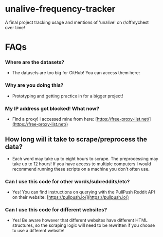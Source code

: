 # unalive-frequency-tracker

A final project tracking usage and mentions of 'unalive' on r/offmychest over time!

# FAQs
### Where are the datasets?
* The datasets are too big for GitHub! You can access them here:

### Why are you doing this?
* Prototyping and getting practice in for a bigger project!

### My IP address got blocked! What now?
* Find a proxy! I accessed mine from here: [https://free-proxy-list.net/](https://free-proxy-list.net/)

## How long will it take to scrape/preprocess the data?
* Each word may take up to eight hours to scrape. The preprocessing may take up to 12 hours! If you have access to multiple computers I would recommend running these scripts on a machine you don't often use.

### Can I use this code for other words/subreddits/etc?
* Yes! You can find instructions on querying with the PullPush Reddit API on their website: [https://pullpush.io/](https://pullpush.io/)

### Can I use this code for different websites?
* Yes! Be aware however that different websites have different HTML structures, so the scraping logic will need to be rewritten if you choose to use a different website!
